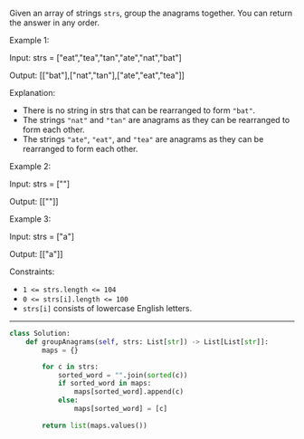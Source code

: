 Given an array of strings `strs`, group the anagrams together. You can return the answer in any order.

Example 1:

Input: strs = ["eat","tea","tan","ate","nat","bat"]

Output: [["bat"],["nat","tan"],["ate","eat","tea"]]

Explanation:

- There is no string in strs that can be rearranged to form `"bat"`.
- The strings `"nat"` and `"tan"` are anagrams as they can be rearranged to form each other.
- The strings `"ate"`, `"eat"`, and `"tea"` are anagrams as they can be rearranged to form each other.

Example 2:

Input: strs = [""]

Output: [[""]]

Example 3:

Input: strs = ["a"]

Output: [["a"]]

Constraints:

- `1 <= strs.length <= 104`
- `0 <= strs[i].length <= 100`
- `strs[i]` consists of lowercase English letters.

---

```python
class Solution:
    def groupAnagrams(self, strs: List[str]) -> List[List[str]]:
        maps = {}

        for c in strs:
            sorted_word = "".join(sorted(c))
            if sorted_word in maps:
                maps[sorted_word].append(c)
            else:
                maps[sorted_word] = [c]
        
        return list(maps.values())
```